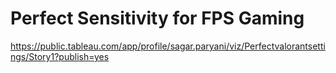# Perfect Sensitivity for FPS Gaming
 
https://public.tableau.com/app/profile/sagar.paryani/viz/Perfectvalorantsettings/Story1?publish=yes